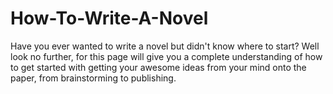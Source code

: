 # How-To-Write-A-Novel
Have you ever wanted to write a novel but didn't know where to start? Well look no further, for this page will give you a complete understanding of how to get started with getting your awesome ideas from your mind onto the paper, from brainstorming to publishing.
